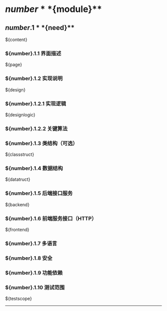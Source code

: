 
# ${number} **${module}**
  
## ${number}.1 **${need}**
${content}  

### ${number}.1.1 **界面描述**
${page}  

### ${number}.1.2 **实现说明**
${design}  

### ${number}.1.2.1 **实现逻辑**
${designlogic}  

### ${number}.1.2.2 **关键算法**
  
### ${number}.1.3 **类结构（可选）**
${classstruct}  

### ${number}.1.4 **数据结构**
${datatruct}  

### ${number}.1.5 **后端接口服务**
${backend}  

### ${number}.1.6 **前端服务接口（HTTP）**
${frontend}  

### ${number}.1.7 **多语言**
  
### ${number}.1.8 **安全**
  
### ${number}.1.9 **功能依赖**
  
### ${number}.1.10 **测试范围**
${testscope}  

---